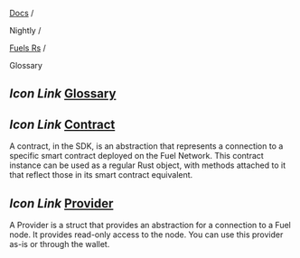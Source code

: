 [Docs](https://docs.fuel.network/) /

Nightly  /

[Fuels Rs](https://docs.fuel.network/docs/nightly/fuels-rs/) /

Glossary

## _Icon Link_ [Glossary](https://docs.fuel.network/docs/nightly/fuels-rs/glossary/\#glossary)

## _Icon Link_ [Contract](https://docs.fuel.network/docs/nightly/fuels-rs/glossary/\#contract)

A contract, in the SDK, is an abstraction that represents a connection to a specific smart contract deployed on the Fuel Network. This contract instance can be used as a regular Rust object, with methods attached to it that reflect those in its smart contract equivalent.

## _Icon Link_ [Provider](https://docs.fuel.network/docs/nightly/fuels-rs/glossary/\#provider)

A Provider is a struct that provides an abstraction for a connection to a Fuel node. It provides read-only access to the node. You can use this provider as-is or through the wallet.